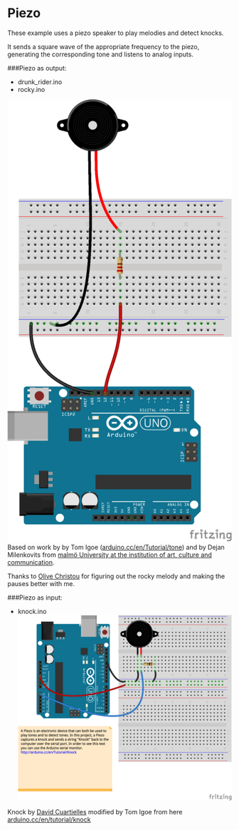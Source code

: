 Piezo
=====

These example uses a piezo speaker to play melodies and detect knocks.

It sends a square wave of the appropriate frequency to the piezo, generating the corresponding tone and listens to analog inputs.  

###Piezo as output:  

- drunk_rider.ino 
- rocky.ino

![](piezo_output_bb.png)  
Based on work by  by Tom Igoe ([arduino.cc/en/Tutorial/tone](http://arduino.cc/en/Tutorial/tone)) and  by Dejan Milenkovits from [malmö University at the institution of art, culture and communication](https://ioio.mah.se/).  

Thanks to [Olive Christou](http://olivia-uhlig.me/) for figuring out the rocky melody and making the pauses better with me.

###Piezo as input:  
- knock.ino  
![](piezo_input_bb.png)  

Knock by [David Cuartielles](http://www.0j0.org) modified by Tom Igoe from here [arduino.cc/en/tutorial/knock](http://arduino.cc/en/tutorial/knock)

